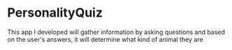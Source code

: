 # PersonalityQuiz

This app I developed will gather information by asking questions and based on the user's answers, it will determine what kind of animal they are
